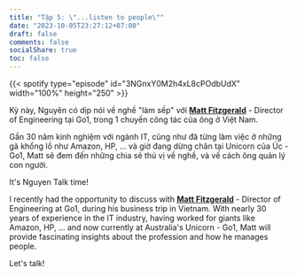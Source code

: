 ```yaml
---
title: "Tập 5: \"...listen to people\""
date: "2023-10-05T23:27:12+07:00"
draft: false
comments: false
socialShare: true
toc: false
---
```


{{< spotify type="episode" id="3NGnxY0M2h4xL8cPOdbUdX" width="100%" height="250" >}}

Kỳ này, Nguyên có dịp nói về nghề "làm sếp" với [__Matt Fitzgerald__](https://www.linkedin.com/in/matt-fitzgerald-b7b4523) - Director of Engineering tại Go1, trong 1 chuyến công tác của ông ở Việt Nam.<br>
<!--more-->

Gần 30 năm kinh nghiệm với ngành IT, cũng như đã từng làm việc ở những gã khổng lồ như Amazon, HP, ... và giờ đang dừng chân tại Unicorn của Úc - Go1, Matt sẽ đem đến những chia sẻ thú vị về nghề, và về cách ông quản lý con người.<br>

It's Nguyen Talk time!<br>

I recently had the opportunity to discuss with [__Matt Fitzgerald__](https://www.linkedin.com/in/matt-fitzgerald-b7b4523) - Director of Engineering at Go1, during his business trip in Vietnam.
With nearly 30 years of experience in the IT industry, having worked for giants like Amazon, HP, ... and now currently at Australia's Unicorn - Go1, Matt will provide fascinating insights about the profession and how he manages people.<br>

Let's talk!
